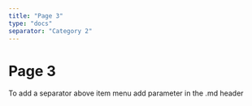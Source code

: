 ```yaml
---
title: "Page 3"
type: "docs"
separator: "Category 2"
---
```


# Page 3
 
To add a separator above item menu add parameter in the .md header
